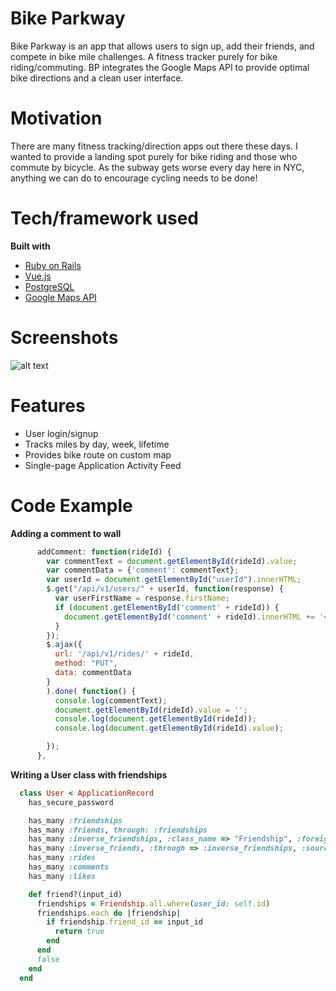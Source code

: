 # Bike Parkway

Bike Parkway is an app that allows users to sign up, add their friends, and compete in bike mile challenges. A fitness tracker purely for bike riding/commuting. BP integrates the Google Maps API to provide optimal bike directions and a clean user interface.

# Motivation

There are many fitness tracking/direction apps out there these days. I wanted to provide a landing spot purely for bike riding and those who commute by bicycle. As the subway gets worse every day here in NYC, anything we can do to encourage cycling needs to be done!

# Tech/framework used

**Built with**
  * [Ruby on Rails](http://rubyonrails.org/)
  * [Vue.js](https://vuejs.org/)
  * [PostgreSQL](https://www.postgresql.org/)
  * [Google Maps API](https://developers.google.com/maps/)

# Screenshots

![alt text](https://i.ytimg.com/vi/jWPxcDhshDs/maxresdefault.jpg)

# Features

  * User login/signup
  * Tracks miles by day, week, lifetime
  * Provides bike route on custom map
  * Single-page Application Activity Feed 

# Code Example

**Adding a comment to wall**
```javascript
      addComment: function(rideId) {
        var commentText = document.getElementById(rideId).value;
        var commentData = {'comment': commentText};
        var userId = document.getElementById("userId").innerHTML;
        $.get("/api/v1/users/" + userId, function(response) {
          var userFirstName = response.firstName;
          if (document.getElementById('comment' + rideId)) {
            document.getElementById('comment' + rideId).innerHTML += '<div class="commentClass">' + "<a href='/users/" + userId.toString() + "'> " + userFirstName + "</a> " + commentText + '</div>' ;
          }
        });
        $.ajax({
          url: '/api/v1/rides/' + rideId, 
          method: "PUT",
          data: commentData
        }
        ).done( function() {
          console.log(commentText);
          document.getElementById(rideId).value = '';
          console.log(document.getElementById(rideId));
          console.log(document.getElementById(rideId).value);

        });
      },
```

**Writing a User class with friendships**
```ruby
  class User < ApplicationRecord
    has_secure_password

    has_many :friendships
    has_many :friends, through: :friendships
    has_many :inverse_friendships, :class_name => "Friendship", :foreign_key => "friend_id"
    has_many :inverse_friends, :through => :inverse_friendships, :source => :user
    has_many :rides
    has_many :comments
    has_many :likes

    def friend?(input_id)
      friendships = Friendship.all.where(user_id: self.id)
      friendships.each do |friendship|
        if friendship.friend_id == input_id
          return true
        end
      end
      false
    end
  end
```

  